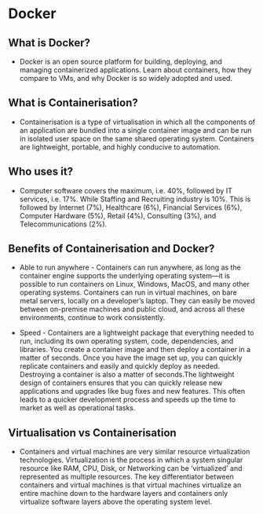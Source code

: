 # Docker

## What is Docker?

- Docker is an open source platform for building, deploying, and managing containerized applications. Learn about containers, how they compare to VMs, and why Docker is so widely adopted and used.

## What is Containerisation?

- Containerisation is a type of virtualisation in which all the components of an application are bundled into a single container image and can be run in isolated user space on the same shared operating system. Containers are lightweight, portable, and highly conducive to automation.

## Who uses it?

- Computer software covers the maximum, i.e. 40%, followed by IT services, i.e. 17%. While Staffing and Recruiting industry is 10%. This is followed by Internet (7%), Healthcare (6%), Financial Services (6%), Computer Hardware (5%), Retail (4%), Consulting (3%), and Telecommunications (2%).

## Benefits of Containerisation and Docker?

- Able to run anywhere - Containers can run anywhere, as long as the container engine supports the underlying operating system—it is possible to run containers on Linux, Windows, MacOS, and many other operating systems. Containers can run in virtual machines, on bare metal servers, locally on a developer’s laptop. They can easily be moved between on-premise machines and public cloud, and across all these environments, continue to work consistently.

- Speed - Containers are a lightweight package that everything needed to run, including its own operating system, code, dependencies, and libraries. 
You create a container image and then deploy a container in a matter of seconds. Once you have the image set up, you can quickly replicate containers and easily and quickly deploy as needed. Destroying a container is also a matter of seconds.The lightweight design of containers ensures that you can quickly release new applications and upgrades like bug fixes and new features. This often leads to a quicker development process and speeds up the time to market as well as operational tasks.

## Virtualisation vs Containerisation

- Containers and virtual machines are very similar resource virtualization technologies. Virtualization is the process in which a system singular resource like RAM, CPU, Disk, or Networking can be ‘virtualized’ and represented as multiple resources. The key differentiator between containers and virtual machines is that virtual machines virtualize an entire machine down to the hardware layers and containers only virtualize software layers above the operating system level.